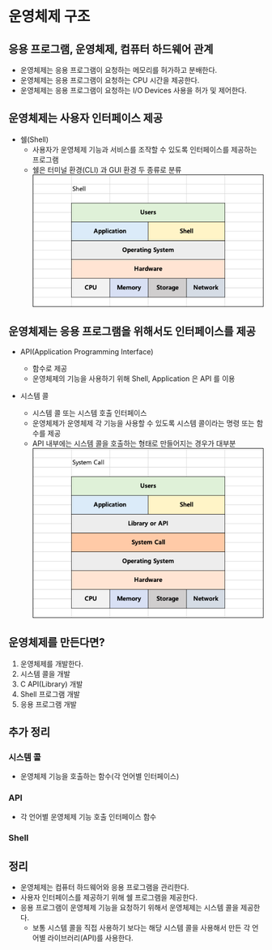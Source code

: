 # 운영체제 구조
## 응용 프로그램, 운영체제, 컴퓨터 하드웨어 관계
- 운영체제는 응용 프로그램이 요청하는 메모리를 허가하고 분배한다.
- 운영체제는 응용 프로그램이 요청하는 CPU 시간을 제공한다. 
- 운영체제는 응용 프로그램이 요청하는 I/O Devices 사용을 허가 및 제어한다.

## 운영체제는 사용자 인터페이스 제공
- 쉘(Shell)
	- 사용자가 운영체제 기능과 서비스를 조작할 수 있도록 인터페이스를 제공하는 프로그램
	- 쉘은 터미널 환경(CLI) 과 GUI 환경 두 종류로 분류<br>
	![shell](https://github.com/parkje0927/TIL/blob/main/cs/%EC%9A%B4%EC%98%81%EC%B2%B4%EC%A0%9C/shell.png)

## 운영체제는 응용 프로그램을 위해서도 인터페이스를 제공
- API(Application Programming Interface)
	- 함수로 제공
	- 운영체제의 기능을 사용하기 위해 Shell, Application 은 API 를 이용

- 시스템 콜
	- 시스템 콜 또는 시스템 호출 인터페이스
	- 운영체제가 운영체제 각 기능을 사용할 수 있도록 시스템 콜이라는 명령 또는 함수를 제공
	- API 내부에는 시스템 콜을 호출하는 형태로 만들어지는 경우가 대부분<br>
	![system_call](https://github.com/parkje0927/TIL/blob/main/cs/%EC%9A%B4%EC%98%81%EC%B2%B4%EC%A0%9C/system_call.png)

## 운영체제를 만든다면?
1. 운영체제를 개발한다.
2. 시스템 콜을 개발
3. C API(Library) 개발
4. Shell 프로그램 개발
5. 응용 프로그램 개발

## 추가 정리
### 시스템 콜
- 운영체제 기능을 호출하는 함수(각 언어별 인터페이스)

### API
- 각 언어별 운영체제 기능 호출 인터페이스 함수

### Shell

## 정리
- 운영체제는 컴퓨터 하드웨어와 응용 프로그램을 관리한다. 
- 사용자 인터페이스를 제공하기 위해 쉘 프로그램을 제공한다. 
- 응용 프로그램이 운영체제 기능을 요청하기 위해서 운영체제는 시스템 콜을 제공한다.
	- 보통 시스템 콜을 직접 사용하기 보다는 해당 시스템 콜을 사용해서 만든 각 언어별 라이브러리(API)를 사용한다. 